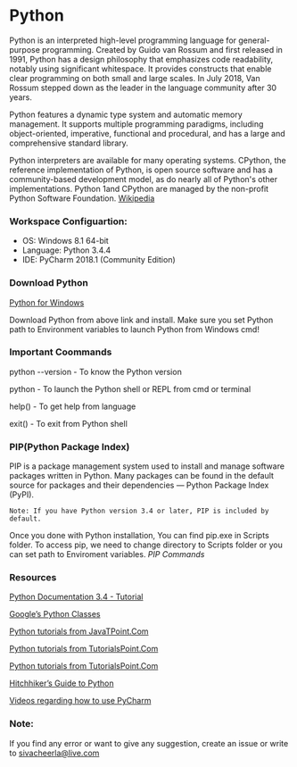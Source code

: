 # Python
Python is an interpreted high-level programming language for general-purpose programming. Created by Guido van Rossum and first released in 1991, Python has a design philosophy that emphasizes code readability, notably using significant whitespace. It provides constructs that enable clear programming on both small and large scales. In July 2018, Van Rossum stepped down as the leader in the language community after 30 years.

Python features a dynamic type system and automatic memory management. It supports multiple programming paradigms, including object-oriented, imperative, functional and procedural, and has a large and comprehensive standard library.

Python interpreters are available for many operating systems. CPython, the reference implementation of Python, is open source software and has a community-based development model, as do nearly all of Python's other implementations. Python 1and CPython are managed by the non-profit Python Software Foundation. [Wikipedia](https://en.wikipedia.org/wiki/Python_(programming_language))

### Workspace Configuartion:
* OS: Windows 8.1 64-bit
* Language: Python 3.4.4
* IDE: PyCharm 2018.1 (Community Edition)

### Download Python
[Python for Windows](https://www.python.org/downloads/windows/)

Download Python from above link and install. Make sure you set Python path to Environment variables to launch Python from Windows cmd!

### Important Coommands
python --version - To know the Python version

python  - To launch the Python shell or REPL from cmd or terminal

help() - To get help from language

exit() - To exit from Python shell

### PIP(Python Package Index)
PIP is a package management system used to install and manage software packages written in Python. Many packages can be found in the default source for packages and their dependencies — Python Package Index (PyPI).
```
Note: If you have Python version 3.4 or later, PIP is included by default.
```
Once you done with Python installation, You can find pip.exe in Scripts folder. To access pip, we need to change directory to Scripts folder or you can set path to Enviroment variables.
*PIP Commands*

### Resources
[Python Documentation 3.4 - Tutorial](https://docs.python.org/3.4/)

[Google’s Python Classes](https://developers.google.com/edu/python/)

[Python tutorials from JavaTPoint.Com](https://www.javatpoint.com/python-tutorial)

[Python tutorials from TutorialsPoint.Com](https://www.tutorialspoint.com/python/)

[Python tutorials from TutorialsPoint.Com](https://www.w3schools.com/python/)

[Hitchhiker’s Guide to Python](http://docs.python-guide.org/en/latest/)

[Videos regarding how to use PyCharm](https://www.jetbrains.com/pycharm/documentation/pycharm-videos.html)

### Note:
If you find any error or want to give any suggestion, create an issue or write to sivacheerla@live.com